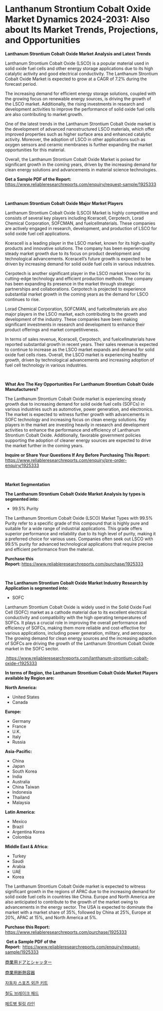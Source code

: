 <p><h1>Lanthanum Strontium Cobalt Oxide Market Dynamics 2024-2031: Also about Its Market Trends, Projections, and Opportunities</h1></p><p><strong>Lanthanum Strontium Cobalt Oxide Market Analysis and Latest Trends</strong></p>
<p><p>Lanthanum Strontium Cobalt Oxide (LSCO) is a popular material used in solid oxide fuel cells and other energy storage applications due to its high catalytic activity and good electrical conductivity. The Lanthanum Strontium Cobalt Oxide Market is expected to grow at a CAGR of 7.2% during the forecast period. </p><p>The increasing demand for efficient energy storage solutions, coupled with the growing focus on renewable energy sources, is driving the growth of the LSCO market. Additionally, the rising investments in research and development activities to improve the performance of solid oxide fuel cells are also contributing to market growth.</p><p>One of the latest trends in the Lanthanum Strontium Cobalt Oxide market is the development of advanced nanostructured LSCO materials, which offer improved properties such as higher surface area and enhanced catalytic activity. Moreover, the adoption of LSCO in other applications such as oxygen sensors and ceramic membranes is further expanding the market opportunities for this material.</p><p>Overall, the Lanthanum Strontium Cobalt Oxide Market is poised for significant growth in the coming years, driven by the increasing demand for clean energy solutions and advancements in material science technologies.</p></p>
<p><strong>Get a Sample PDF of the Report:&nbsp;</strong> <a href="https://www.reliableresearchreports.com/enquiry/request-sample/1925333">https://www.reliableresearchreports.com/enquiry/request-sample/1925333</a></p>
<p>&nbsp;</p>
<p><strong>Lanthanum Strontium Cobalt Oxide Major Market Players</strong></p>
<p><p>Lanthanum Strontium Cobalt Oxide (LSCO) Market is highly competitive and consists of several key players including Kceracell, Cerpotech, Lorad Chemical Corporation, SOFCMAN, and fuelcellmaterials. These companies are actively engaged in research, development, and production of LSCO for solid oxide fuel cell applications.</p><p>Kceracell is a leading player in the LSCO market, known for its high-quality products and innovative solutions. The company has been experiencing steady market growth due to its focus on product development and technological advancements. Kceracell’s future growth is expected to be driven by increasing demand for solid oxide fuel cells in various industries.</p><p>Cerpotech is another significant player in the LSCO market known for its cutting-edge technology and efficient production methods. The company has been expanding its presence in the market through strategic partnerships and collaborations. Cerpotech is projected to experience substantial market growth in the coming years as the demand for LSCO continues to rise.</p><p>Lorad Chemical Corporation, SOFCMAN, and fuelcellmaterials are also major players in the LSCO market, each contributing to the growth and development of the industry. These companies have been making significant investments in research and development to enhance their product offerings and market competitiveness.</p><p>In terms of sales revenue, Kceracell, Cerpotech, and fuelcellmaterials have reported substantial growth in recent years. Their sales revenue is expected to continue to increase as the LSCO market expands and demand for solid oxide fuel cells rises. Overall, the LSCO market is experiencing healthy growth, driven by technological advancements and increasing adoption of fuel cell technology in various industries.</p></p>
<p>&nbsp;</p>
<p><strong>What Are The Key Opportunities For Lanthanum Strontium Cobalt Oxide Manufacturers?</strong></p>
<p><p>The Lanthanum Strontium Cobalt Oxide market is experiencing steady growth due to increasing demand for solid oxide fuel cells (SOFCs) in various industries such as automotive, power generation, and electronics. The market is expected to witness further growth with advancements in SOFC technology and increasing focus on clean energy solutions. Key players in the market are investing heavily in research and development activities to enhance the performance and efficiency of Lanthanum Strontium Cobalt Oxide. Additionally, favorable government policies supporting the adoption of cleaner energy sources are expected to drive the market further in the coming years.</p></p>
<p><strong>Inquire or Share Your Questions If Any Before Purchasing This Report:</strong> <a href="https://www.reliableresearchreports.com/enquiry/pre-order-enquiry/1925333">https://www.reliableresearchreports.com/enquiry/pre-order-enquiry/1925333</a></p>
<p>&nbsp;</p>
<p><strong>Market Segmentation</strong></p>
<p><strong>The Lanthanum Strontium Cobalt Oxide Market Analysis by types is segmented into:</strong></p>
<p><ul><li>99.5% Purity</li></ul></p>
<p><p>The Lanthanum Strontium Cobalt Oxide (LSCO) Market Types with 99.5% Purity refer to a specific grade of this compound that is highly pure and suitable for a wide range of industrial applications. This grade offers superior performance and reliability due to its high level of purity, making it a preferred choice for various uses. Companies often seek out LSCO with 99.5% purity for advanced technological applications that require precise and efficient performance from the material.</p></p>
<p><strong>Purchase this Report:&nbsp;</strong><a href="https://www.reliableresearchreports.com/purchase/1925333">https://www.reliableresearchreports.com/purchase/1925333</a></p>
<p>&nbsp;</p>
<p><strong>The Lanthanum Strontium Cobalt Oxide Market Industry Research by Application is segmented into:</strong></p>
<p><ul><li>SOFC</li></ul></p>
<p><p>Lanthanum Strontium Cobalt Oxide is widely used in the Solid Oxide Fuel Cell (SOFC) market as a cathode material due to its excellent electrical conductivity and compatibility with the high operating temperatures of SOFCs. It plays a crucial role in improving the overall performance and efficiency of SOFCs, making them more reliable and cost-effective for various applications, including power generation, military, and aerospace. The growing demand for clean energy sources and the increasing adoption of SOFCs are driving the growth of the Lanthanum Strontium Cobalt Oxide market in the SOFC sector.</p></p>
<p><a href="https://www.reliableresearchreports.com/lanthanum-strontium-cobalt-oxide-r1925333">&nbsp;https://www.reliableresearchreports.com/lanthanum-strontium-cobalt-oxide-r1925333</a></p>
<p><strong>In terms of Region, the Lanthanum Strontium Cobalt Oxide Market Players available by Region are:</strong></p>
<p>
    <p> <strong> North America: </strong>
        <ul>
            <li>United States</li>
            <li>Canada</li>
        </ul>
        </p> 
    <p> <strong> Europe: </strong>
        <ul>
            <li>Germany</li>
            <li>France</li>
            <li>U.K.</li>
            <li>Italy</li>
            <li>Russia</li>
        </ul>
        </p> 
    <p> <strong> Asia-Pacific: </strong>
        <ul>
            <li>China</li>
            <li>Japan</li>
            <li>South Korea</li>
            <li>India</li>
            <li>Australia</li>
            <li>China Taiwan</li>
            <li>Indonesia</li>
            <li>Thailand</li>
            <li>Malaysia</li>
        </ul>
        </p> 
    <p> <strong> Latin America: </strong>
        <ul>
            <li>Mexico</li>
            <li>Brazil</li>
            <li>Argentina Korea</li>
            <li>Colombia</li>
        </ul>
        </p> 
    <p> <strong> Middle East & Africa: </strong>
        <ul>
            <li>Turkey</li>
            <li>Saudi</li>
            <li>Arabia</li>
            <li>UAE</li>
            <li>Korea</li>
        </ul>
    </p>
    </p>
<p><p>The Lanthanum Strontium Cobalt Oxide market is expected to witness significant growth in the regions of APAC due to the increasing demand for solid oxide fuel cells in countries like China. Europe and North America are also anticipated to contribute to the growth of the market owing to advancements in the energy sector. The USA is expected to dominate the market with a market share of 35%, followed by China at 25%, Europe at 20%, APAC at 15%, and North America at 5%.</p></p>
<p><strong>Purchase this Report: </strong><a href="https://www.reliableresearchreports.com/purchase/1925333">https://www.reliableresearchreports.com/purchase/1925333</a></p>
<p>&nbsp;<strong>Get a Sample PDF of the Report:&nbsp;&nbsp;</strong><a href="https://www.reliableresearchreports.com/enquiry/request-sample/1925333">https://www.reliableresearchreports.com/enquiry/request-sample/1925333</a></p>
<p><strong></strong></p>
<p><p><a href="https://github.com/AriMuller2009/Market-Research-Report-List-2/blob/main/7800855115616.md">商業用ドアとシャッター</a></p><p><a href="https://github.com/dathomson6534/Market-Research-Report-List-1/blob/main/9430017115617.md">商業用断熱容器</a></p><p><a href="https://github.com/vs10l4sfg5c/Market-Research-Report-List-2/blob/main/3894951122086.md">자동차 스포츠 외관 키트</a></p><p><a href="https://github.com/crfsywufhm81415/Market-Research-Report-List-2/blob/main/1549052122085.md">철도 브레이크 패드</a></p><p><a href="https://medium.com/@luffiazaza/%ED%8E%98%ED%8A%B8-%EB%B3%91-%EC%B6%A9%EC%A0%84-%EB%9D%BC%EC%9D%B8-%EC%8B%9C%EC%9E%A5-%EC%A0%84%EB%A7%9D-%EC%99%84%EC%A0%84%ED%95%9C-%EC%82%B0%EC%97%85-%EB%B6%84%EC%84%9D-2024%EB%85%84%EB%B6%80%ED%84%B0-2031%EB%85%84-ba71467118ec">페트병 필링 라인</a></p></p>